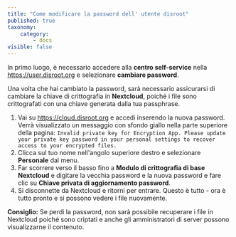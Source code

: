 ```yaml
---
title: "Come modificare la password dell' utente disroot"
published: true
taxonomy:
    category:
        - docs
visible: false
---
```


In primo luogo, è necessario accedere alla **centro self-service** nella https://user.disroot.org e selezionare **cambiare password**.

Una volta che hai cambiato la password, sarà necessario assicurarsi di cambiare la chiave di crittografia in **Nextcloud**, poiché i file sono crittografati con una chiave generata dalla tua passphrase.
1. Vai su https://cloud.disroot.org e accedi inserendo la nuova password.
Verrà visualizzato un messaggio con sfondo giallo nella parte superiore della pagina:
`Invalid private key for Encryption App. Please update your private key password in your personal settings to recover access to your encrypted files.`
2. Clicca sul tuo nome nell'angolo superiore destro e selezionare **Personale** dal menu.
3. Far scorrere verso il basso fino a  **Modulo di crittografia di base Nextcloud** e digitare la vecchia password e la nuova password e fare clic su **Chiave privata di aggiornamento password**.
4. Si disconnette da Nextcloud e ritorni per entrare. Questo è tutto - ora è tutto pronto e si possono vedere i file nuovamente.

**Consiglio:** Se perdi la password, non sarà possibile recuperare i file in Nextcloud poiché sono criptati e anche gli amministratori di server possono visualizzarne il contenuto.
